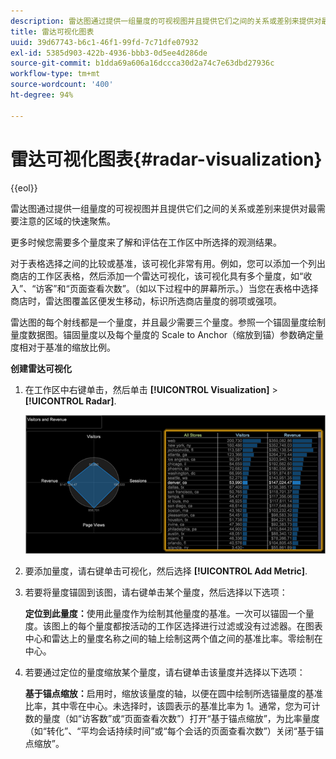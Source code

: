 ```yaml
---
description: 雷达图通过提供一组量度的可视视图并且提供它们之间的关系或差别来提供对最需要注意的区域的快速聚焦。
title: 雷达可视化图表
uuid: 39d67743-b6c1-46f1-99fd-7c71dfe07932
exl-id: 5385d903-422b-4936-bbb3-0d5ee4d286de
source-git-commit: b1dda69a606a16dccca30d2a74c7e63dbd27936c
workflow-type: tm+mt
source-wordcount: '400'
ht-degree: 94%

---
```


# 雷达可视化图表{#radar-visualization}

{{eol}}

雷达图通过提供一组量度的可视视图并且提供它们之间的关系或差别来提供对最需要注意的区域的快速聚焦。

更多时候您需要多个量度来了解和评估在工作区中所选择的观测结果。

对于表格选择之间的比较或基准，该可视化非常有用。例如，您可以添加一个列出商店的工作区表格，然后添加一个雷达可视化，该可视化具有多个量度，如“收入”、“访客”和“页面查看次数”。（如以下过程中的屏幕所示。）当您在表格中选择商店时，雷达图覆盖区便发生移动，标识所选商店量度的弱项或强项。

雷达图的每个射线都是一个量度，并且最少需要三个量度。参照一个锚固量度绘制量度数据图。锚固量度以及每个量度的 Scale to Anchor（缩放到锚）参数确定量度相对于基准的缩放比例。

**创建雷达可视化**

1. 在工作区中右键单击，然后单击 **[!UICONTROL Visualization]** > **[!UICONTROL Radar]**.

   ![](assets/client-rad.png)

1. 要添加量度，请右键单击可视化，然后选择 **[!UICONTROL Add Metric]**.
1. 若要将量度锚固到该图，请右键单击某个量度，然后选择以下选项：

   **定位到此量度：**&#x200B;使用此量度作为绘制其他量度的基准。一次可以锚固一个量度。该图上的每个量度都按活动的工作区选择进行过滤或没有过滤器。在图表中心和雷达上的量度名称之间的轴上绘制这两个值之间的基准比率。零绘制在中心。

1. 若要通过定位的量度缩放某个量度，请右键单击该量度并选择以下选项：

   **基于锚点缩放：**&#x200B;启用时，缩放该量度的轴，以便在圆中绘制所选锚量度的基准比率，其中零在中心。未选择时，该圆表示的基准比率为 1。通常，您为可计数的量度（如“访客数”或“页面查看次数”）打开“基于锚点缩放”，为比率量度（如“转化”、“平均会话持续时间”或“每个会话的页面查看次数”）关闭“基于锚点缩放”。
